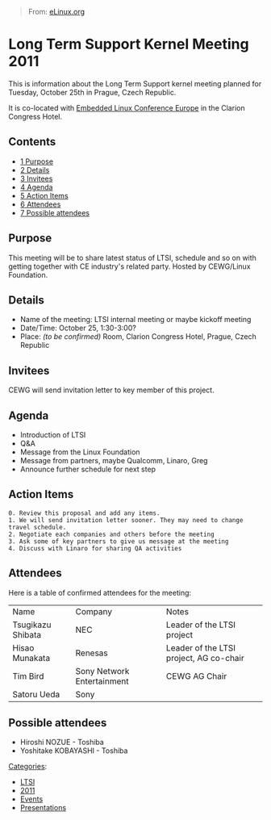 > From: [eLinux.org](http://eLinux.org/Long_Term_Support_Kernel_Meeting_2011 "http://eLinux.org/Long_Term_Support_Kernel_Meeting_2011")


# Long Term Support Kernel Meeting 2011



This is information about the Long Term Support kernel meeting planned
for Tuesday, October 25th in Prague, Czech Republic.

It is co-located with [Embedded Linux Conference
Europe](https://events.linuxfoundation.org/events/embedded-linux-conference-europe)
in the Clarion Congress Hotel.

## Contents

-   [1 Purpose](#purpose)
-   [2 Details](#details)
-   [3 Invitees](#invitees)
-   [4 Agenda](#agenda)
-   [5 Action Items](#action-items)
-   [6 Attendees](#attendees)
-   [7 Possible attendees](#possible-attendees)

## Purpose

This meeting will be to share latest status of LTSI, schedule and so on
with getting together with CE industry's related party. Hosted by
CEWG/Linux Foundation.

## Details

-   Name of the meeting: LTSI internal meeting or maybe kickoff meeting
-   Date/Time: October 25, 1:30-3:00?
-   Place: *(to be confirmed)* Room, Clarion Congress Hotel, Prague,
    Czech Republic

## Invitees

CEWG will send invitation letter to key member of this project.

## Agenda

-   Introduction of LTSI
-   Q&A
-   Message from the Linux Foundation
-   Message from partners, maybe Qualcomm, Linaro, Greg
-   Announce further schedule for next step

## Action Items

    0. Review this proposal and add any items.
    1. We will send invitation letter sooner. They may need to change travel schedule.
    2. Negotiate each companies and others before the meeting
    3. Ask some of key partners to give us message at the meeting
    4. Discuss with Linaro for sharing QA activities

## Attendees

Here is a table of confirmed attendees for the meeting:

<table>
<tbody>
<tr class="odd">
<td align="left">Name</td>
<td align="left">Company</td>
<td align="left">Notes</td>
</tr>
<tr class="even">
<td align="left">Tsugikazu Shibata</td>
<td align="left">NEC</td>
<td align="left">Leader of the LTSI project</td>
</tr>
<tr class="odd">
<td align="left">Hisao Munakata</td>
<td align="left">Renesas</td>
<td align="left">Leader of the LTSI project, AG co-chair</td>
</tr>
<tr class="even">
<td align="left">Tim Bird</td>
<td align="left">Sony Network Entertainment</td>
<td align="left">CEWG AG Chair</td>
</tr>
<tr class="odd">
<td align="left">Satoru Ueda</td>
<td align="left">Sony</td>
<td align="left"></td>
</tr>
</tbody>
</table>

## Possible attendees

-   Hiroshi NOZUE - Toshiba
-   Yoshitake KOBAYASHI - Toshiba


[Categories](http://eLinux.org/Special:Categories "Special:Categories"):

-   [LTSI](http://eLinux.org/Category:LTSI "Category:LTSI")
-   [2011](http://eLinux.org/Category:2011 "Category:2011")
-   [Events](http://eLinux.org/Category:Events "Category:Events")
-   [Presentations](http://eLinux.org/Category:Presentations "Category:Presentations")


